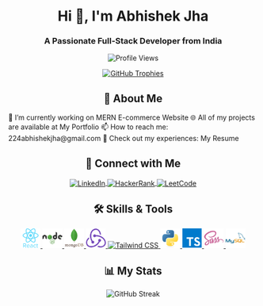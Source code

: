 <h1 align="center">Hi 👋, I'm Abhishek Jha</h1> <h3 align="center">A Passionate Full-Stack Developer from India</h3> <p align="center"> <img src="https://komarev.com/ghpvc/?username=abhipandit1&label=Profile%20Views&color=0e75b6&style=flat" alt="Profile Views" /> </p>
<p align="center"> <a href="https://github.com/ryo-ma/github-profile-trophy"> <img src="https://github-profile-trophy.vercel.app/?username=abhipandit1&theme=dark_lover&margin-w=15&margin-h=15&column=7" alt="GitHub Trophies" /> </a> </p>
<h2 align="center">🚀 About Me</h2>
🔭 I’m currently working on MERN E-commerce Website
🌐 All of my projects are available at My Portfolio
📫 How to reach me: 224abhishekjha@gmail.com
📄 Check out my experiences: My Resume
<h2 align="center">🌟 Connect with Me</h2> <p align="center"> <a href="https://linkedin.com/in/abhishek-jha-087a761a8" target="_blank"> <img align="center" src="https://img.icons8.com/color/48/000000/linkedin.png" alt="LinkedIn" /> </a> <a href="https://www.hackerrank.com/224abhishekjha" target="_blank"> <img align="center" src="https://img.icons8.com/external-tal-revivo-color-tal-revivo/48/000000/external-hackerrank-is-a-technology-company-that-focuses-on-competitive-programming-logo-color-tal-revivo.png" alt="HackerRank" /> </a> <a href="https://leetcode.com/abhishek_pandit/" target="_blank"> <img align="center" src="https://img.icons8.com/external-tal-revivo-color-tal-revivo/48/000000/external-level-up-your-coding-skills-and-quickly-land-a-job-logo-color-tal-revivo.png" alt="LeetCode" /> </a> </p>
<h2 align="center">🛠️ Skills & Tools</h2> <p align="center"> <a href="https://reactjs.org/" target="_blank" rel="noreferrer"> <img src="https://raw.githubusercontent.com/devicons/devicon/master/icons/react/react-original-wordmark.svg" alt="React" width="40" height="40"/> </a> <a href="https://nodejs.org" target="_blank" rel="noreferrer"> <img src="https://raw.githubusercontent.com/devicons/devicon/master/icons/nodejs/nodejs-original-wordmark.svg" alt="Node.js" width="40" height="40"/> </a> <a href="https://www.mongodb.com/" target="_blank" rel="noreferrer"> <img src="https://raw.githubusercontent.com/devicons/devicon/master/icons/mongodb/mongodb-original-wordmark.svg" alt="MongoDB" width="40" height="40"/> </a> <a href="https://redux.js.org" target="_blank" rel="noreferrer"> <img src="https://raw.githubusercontent.com/devicons/devicon/master/icons/redux/redux-original.svg" alt="Redux" width="40" height="40"/> </a> <a href="https://tailwindcss.com/" target="_blank" rel="noreferrer"> <img src="https://www.vectorlogo.zone/logos/tailwindcss/tailwindcss-icon.svg" alt="Tailwind CSS" width="40" height="40"/> </a> <a href="https://www.python.org" target="_blank" rel="noreferrer"> <img src="https://raw.githubusercontent.com/devicons/devicon/master/icons/python/python-original.svg" alt="Python" width="40" height="40"/> </a> <a href="https://www.typescriptlang.org/" target="_blank" rel="noreferrer"> <img src="https://raw.githubusercontent.com/devicons/devicon/master/icons/typescript/typescript-original.svg" alt="TypeScript" width="40" height="40"/> </a> <a href="https://sass-lang.com" target="_blank" rel="noreferrer"> <img src="https://raw.githubusercontent.com/devicons/devicon/master/icons/sass/sass-original.svg" alt="Sass" width="40" height="40"/> </a> <a href="https://www.mysql.com/" target="_blank" rel="noreferrer"> <img src="https://raw.githubusercontent.com/devicons/devicon/master/icons/mysql/mysql-original-wordmark.svg" alt="MySQL" width="40" height="40"/> </a> </p>
<h2 align="center">📊 My Stats</h2> <p align="center"> <img src="https://github-readme-streak-stats.herokuapp.com/?user=abhipandit1&theme=dark" alt="GitHub Streak" /> </p>
